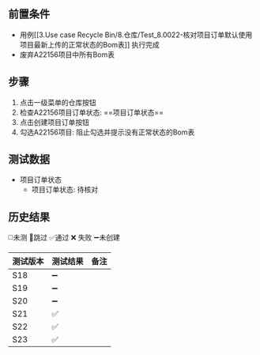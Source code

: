 
## 前置条件

- 用例[[3.Use case Recycle Bin/8.仓库/Test_8.0022-核对项目订单默认使用项目最新上传的正常状态的Bom表]] 执行完成
- 废弃A22156项目中所有Bom表

## 步骤

1. 点击一级菜单的仓库按钮
2. 检查A22156项目订单状态: ==项目订单状态== 
3. 点击创建项目订单按钮
4. 勾选A22156项目: 阻止勾选并提示没有正常状态的Bom表

## 测试数据

- 项目订单状态
	- 项目订单状态: 待核对

## 历史结果
 ◻️未测    🚫跳过     ✅通过    ❌ 失败    ➖未创建
 
| 测试版本 | 测试结果 | 备注 |
| ---- | ---- | ---- |
| S18 | ➖ |  |
| S19 | ➖ |  |
| S20 | ➖ |  |
| S21 | ✅ |  |
| S22 | ✅ |  |
| S23 | ✅ |  |
